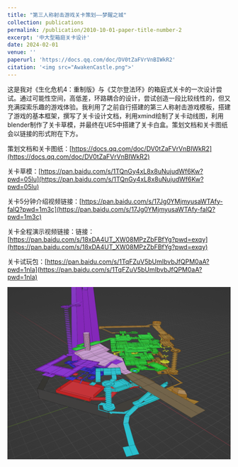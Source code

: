 ```yaml
---
title: "第三人称射击游戏关卡策划——梦醒之城"
collection: publications
permalink: /publication/2010-10-01-paper-title-number-2
excerpt: '中大型箱庭关卡设计'
date: 2024-02-01
venue: ''
paperurl: 'https://docs.qq.com/doc/DV0tZaFVrVnBIWkR2'
citation: '<img src="AwakenCastle.png">'
---
```


这是我对《生化危机4：重制版》与《艾尔登法环》的箱庭式关卡的一次设计尝试。通过可能性空间，高低差，环路耦合的设计，尝试创造一段比较线性的，但又充满探索乐趣的游戏体验。我利用了之前自行搭建的第三人称射击游戏模板，搭建了游戏的基本框架，撰写了关卡设计文档，利用xmind绘制了关卡动线图，利用blender制作了关卡草模，并最终在UE5中搭建了关卡白盒。策划文档和关卡图纸会以链接的形式附在下方。  

策划文档和关卡图纸：[https://docs.qq.com/doc/DV0tZaFVrVnBIWkR2](https://docs.qq.com/doc/DV0tZaFVrVnBIWkR2)  

关卡草模：[https://pan.baidu.com/s/1TQnGy4xL8x8uNujudWf6Kw?pwd=05lu](https://pan.baidu.com/s/1TQnGy4xL8x8uNujudWf6Kw?pwd=05lu)

关卡5分钟介绍视频链接：[https://pan.baidu.com/s/17Jg0YMjmyusaWTAfy-falQ?pwd=1m3c](https://pan.baidu.com/s/17Jg0YMjmyusaWTAfy-falQ?pwd=1m3c)

关卡全程演示视频链接：链接：[https://pan.baidu.com/s/18xDA4UT_XW08MPzZbFBfYg?pwd=exqy](https://pan.baidu.com/s/18xDA4UT_XW08MPzZbFBfYg?pwd=exqy)  

关卡试玩包：[https://pan.baidu.com/s/1TqFZuV5bUmIbvbJfQPM0aA?pwd=1nla](https://pan.baidu.com/s/1TqFZuV5bUmIbvbJfQPM0aA?pwd=1nla)  

<img src="AwakenCastle.png">
